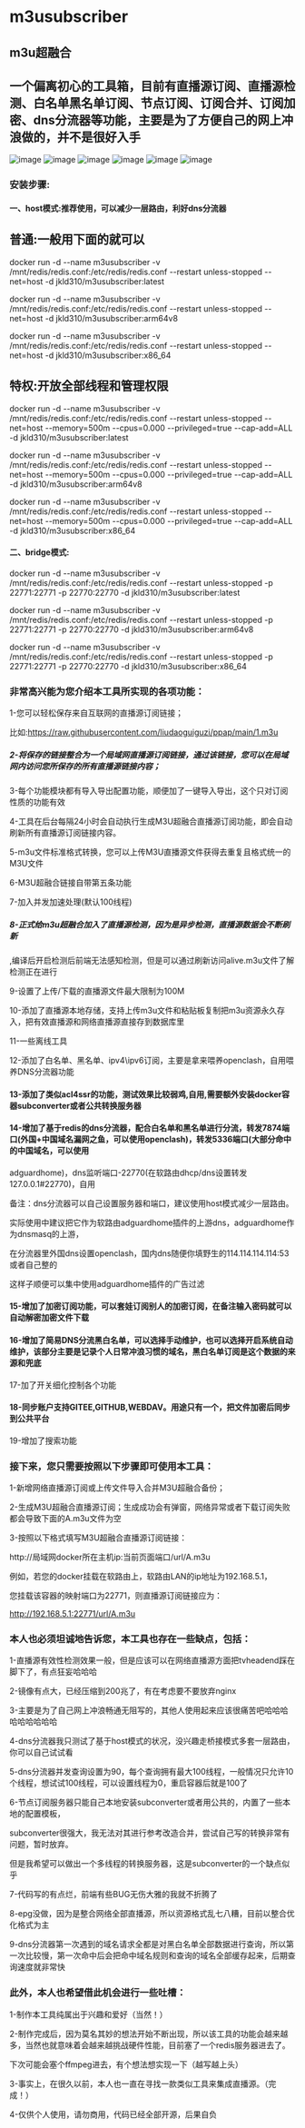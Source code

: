 # m3usubscriber
## m3u超融合

## 一个偏离初心的工具箱，目前有直播源订阅、直播源检测、白名单黑名单订阅、节点订阅、订阅合并、订阅加密、dns分流器等功能，主要是为了方便自己的网上冲浪做的，并不是很好入手


![image](https://github.com/paperbluster/m3u_subscriber/blob/main/%E5%9B%BE%E7%89%871.png?raw=true)
![image](https://github.com/paperbluster/m3u_subscriber/blob/main/%E5%9B%BE%E7%89%872.png?raw=true)
![image](https://github.com/paperbluster/m3u_subscriber/blob/main/%E5%9B%BE%E7%89%873.png?raw=true)
![image](https://github.com/paperbluster/m3u_subscriber/blob/main/%E5%9B%BE%E7%89%874.png?raw=true)
![image](https://github.com/paperbluster/m3u_subscriber/blob/main/%E5%9B%BE%E7%89%875.png?raw=true)
![image](https://github.com/paperbluster/m3u_subscriber/blob/main/%E5%9B%BE%E7%89%876.png?raw=true)
### 安装步骤:

#### 一、host模式:推荐使用，可以减少一层路由，利好dns分流器

## 普通:一般用下面的就可以

docker run -d --name m3usubscriber -v /mnt/redis/redis.conf:/etc/redis/redis.conf --restart unless-stopped --net=host -d jkld310/m3usubscriber:latest

docker run -d --name m3usubscriber -v /mnt/redis/redis.conf:/etc/redis/redis.conf --restart unless-stopped --net=host -d jkld310/m3usubscriber:arm64v8

docker run -d --name m3usubscriber -v /mnt/redis/redis.conf:/etc/redis/redis.conf --restart unless-stopped --net=host -d jkld310/m3usubscriber:x86_64

## 特权:开放全部线程和管理权限

docker run -d --name m3usubscriber -v /mnt/redis/redis.conf:/etc/redis/redis.conf --restart unless-stopped --net=host --memory=500m --cpus=0.000 --privileged=true --cap-add=ALL -d jkld310/m3usubscriber:latest

docker run -d --name m3usubscriber -v /mnt/redis/redis.conf:/etc/redis/redis.conf --restart unless-stopped --net=host --memory=500m --cpus=0.000 --privileged=true --cap-add=ALL -d jkld310/m3usubscriber:arm64v8

docker run -d --name m3usubscriber -v /mnt/redis/redis.conf:/etc/redis/redis.conf --restart unless-stopped --net=host --memory=500m --cpus=0.000 --privileged=true --cap-add=ALL -d jkld310/m3usubscriber:x86_64

#### 二、bridge模式:

docker run -d --name m3usubscriber -v /mnt/redis/redis.conf:/etc/redis/redis.conf --restart unless-stopped -p 22771:22771 -p 22770:22770 -d jkld310/m3usubscriber:latest

docker run -d --name m3usubscriber -v /mnt/redis/redis.conf:/etc/redis/redis.conf --restart unless-stopped -p 22771:22771 -p 22770:22770 -d jkld310/m3usubscriber:arm64v8

docker run -d --name m3usubscriber -v /mnt/redis/redis.conf:/etc/redis/redis.conf --restart unless-stopped -p 22771:22771 -p 22770:22770 -d jkld310/m3usubscriber:x86_64

### 非常高兴能为您介绍本工具所实现的各项功能：

1-您可以轻松保存来自互联网的直播源订阅链接；

比如:https://raw.githubusercontent.com/liudaoguiguzi/ppap/main/1.m3u

##### 2-将保存的链接整合为一个局域网直播源订阅链接，通过该链接，您可以在局域网内访问您所保存的所有直播源链接内容；

3-每个功能模块都有导入导出配置功能，顺便加了一键导入导出，这个只对订阅性质的功能有效

4-工具在后台每隔24小时会自动执行生成M3U超融合直播源订阅功能，即会自动刷新所有直播源订阅链接内容。

5-m3u文件标准格式转换，您可以上传M3U直播源文件获得去重复且格式统一的M3U文件

6-M3U超融合链接自带第五条功能

7-加入并发加速处理(默认100线程)

##### 8-正式给m3u超融合加入了直播源检测，因为是异步检测，直播源数据会不断刷新

,编译后开启检测后前端无法感知检测，但是可以通过刷新访问alive.m3u文件了解检测正在进行

9-设置了上传/下载的直播源文件最大限制为100M

10-添加了直播源本地存储，支持上传m3u文件和粘贴板复制把m3u资源永久存入，把有效直播源和网络直播源直接存到数据库里

11-一些离线工具

12-添加了白名单、黑名单、ipv4\ipv6订阅，主要是拿来喂养openclash，自用喂养DNS分流器功能

#### 13-添加了类似acl4ssr的功能，测试效果比较弱鸡,自用,需要额外安装docker容器subconverter或者公共转换服务器

#### 14-增加了基于redis的dns分流器，配合白名单和黑名单进行分流，转发7874端口(外国+中国域名漏网之鱼，可以使用openclash)，转发5336端口(大部分命中的中国域名，可以使用

adguardhome)，dns监听端口-22770(在软路由dhcp/dns设置转发127.0.0.1#22770)，自用

备注：dns分流器可以自己设置服务器和端口，建议使用host模式减少一层路由。

实际使用中建议把它作为软路由adguardhome插件的上游dns，adguardhome作为dnsmasq的上游，

在分流器里外国dns设置openclash，国内dns随便你填野生的114.114.114.114:53或者自己整的

这样子顺便可以集中使用adguardhome插件的广告过滤

#### 15-增加了加密订阅功能，可以套娃订阅别人的加密订阅，在备注输入密码就可以自动解密加密文件下载

#### 16-增加了简易DNS分流黑白名单，可以选择手动维护，也可以选择开启系统自动维护，该部分主要是记录个人日常冲浪习惯的域名，黑白名单订阅是这个数据的来源和兜底

17-加了开关细化控制各个功能

#### 18-同步账户支持GITEE,GITHUB,WEBDAV。用途只有一个，把文件加密后同步到公共平台

19-增加了搜索功能

### 接下来，您只需要按照以下步骤即可使用本工具：

1-新增网络直播源订阅或上传文件导入合并M3U超融合备份；

2-生成M3U超融合直播源订阅；生成成功会有弹窗，网络异常或者下载订阅失败都会导致下面的A.m3u文件为空

3-按照以下格式填写M3U超融合直播源订阅链接：

http://局域网docker所在主机ip:当前页面端口/url/A.m3u

例如，若您的docker挂载在软路由上，软路由LAN的ip地址为192.168.5.1，

您挂载该容器的映射端口为22771，则直播源订阅链接应为：

http://192.168.5.1:22771/url/A.m3u

### 本人也必须坦诚地告诉您，本工具也存在一些缺点，包括：

1-直播源有效性检测效果一般，但是应该可以在网络直播源方面把tvheadend踩在脚下了，有点狂妄哈哈哈

2-镜像有点大，已经压缩到200兆了，有在考虑要不要放弃nginx

3-主要是为了自己网上冲浪畅通无阻写的，其他人使用起来应该很痛苦吧哈哈哈哈哈哈哈哈哈

4-dns分流器我只测试了基于host模式的状况，没兴趣走桥接模式多套一层路由，你可以自己试试看

5-dns分流器并发查询设置为90，每个查询拥有最大100线程，一般情况只允许10个线程，想试试100线程，可以设置线程为0，重启容器后就是100了

6-节点订阅服务器只能自己本地安装subconverter或者用公共的，内置了一些本地的配置模板，

subconverter很强大，我无法对其进行参考改造合并，尝试自己写的转换非常有问题，暂时放弃。

但是我希望可以做出一个多线程的转换服务器，这是subconverter的一个缺点似乎

7-代码写的有点烂，前端有些BUG无伤大雅的我就不折腾了

8-epg没做，因为是整合网络全部直播源，所以资源格式乱七八糟，目前以整合优化格式为主

9-dns分流器第一次遇到的域名请求全都是对黑白名单全部数据进行查询，所以第一次比较慢，第一次命中后会把命中域名规则和查询的域名全部缓存起来，后期查询速度就非常快

### 此外，本人也希望借此机会进行一些吐槽：

1-制作本工具纯属出于兴趣和爱好（当然！）

2-制作完成后，因为莫名其妙的想法开始不断出现，所以该工具的功能会越来越多，当然也就意味着会越来越挑战硬件性能，目前塞了一个redis服务器进去了。

下次可能会塞个ffmpeg进去，有个想法想实现一下（越写越上头）

3-事实上，在很久以前，本人也一直在寻找一款类似工具来集成直播源。（完成！）

4-仅供个人使用，请勿商用，代码已经全部开源，后果自负


